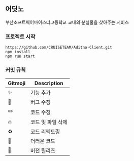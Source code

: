 ## 어딧노
부산소프트웨어마이스터고등학교 교내의 분실물을 찾아주는 서비스

### 프로젝트 시작
    https://github.com/CRUISETEAM/Aditno-Client.git
    npm install
    npm run start 

### 커밋 규칙

| Gitmoji | Description        |
|--------|-----------------|
| ✨     | 기능 추가        |
| 🐛     | 버그 수정        |
| ✏️     | 코드 수정        |
| 🔥     | 코드 및 파일 삭제 |
| ♻️     | 코드 리펙토링    |
| 💩     | 더러운 코드      |
| 🔖     | 버전 릴리즈      |

